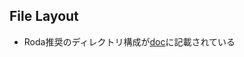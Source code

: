 ## File Layout

* Roda推奨のディレクトリ構成が[doc](http://roda.jeremyevans.net/rdoc/files/doc/conventions_rdoc.html)に記載されている
